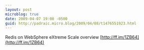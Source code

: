 ```yaml
---
layout: post
microblog: true
date: 2009-04-07 19:00 -0500
guid: http://padraic.micro.blog/2009/04/08/t1476551923.html
---
```

Redis on WebSphere eXtreme Scale overview [http://ff.im/1ZB64](http://ff.im/1ZB64)
